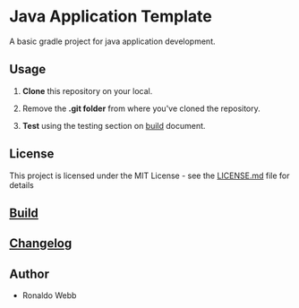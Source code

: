 # Java Application Template

A basic gradle project for java application development.

## Usage

1. **Clone** this repository on your local.

2. Remove the **.git folder** from where you've cloned the repository.

3. **Test** using the testing section on [build](BUILD.md) document.

## License

This project is licensed under the MIT License - see the [LICENSE.md](LICENSE.md) file for details

## [Build](BUILD.md)

## [Changelog](CHANGELOG.md)

## Author

* Ronaldo Webb
